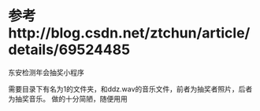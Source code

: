 # 参考http://blog.csdn.net/ztchun/article/details/69524485
东安检测年会抽奖小程序

需要目录下有名为1的文件夹，和ddz.wav的音乐文件，前者为抽奖者照片，后者为抽奖音乐。
做的十分简陋，随便用用
